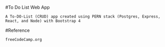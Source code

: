#To Do List Web App

    A To-DO-List (CRUD) app created using PERN stack (Postgres, Express, React, and Node) with Bootstrap 4

#Reference

    freeCodeCamp.org

